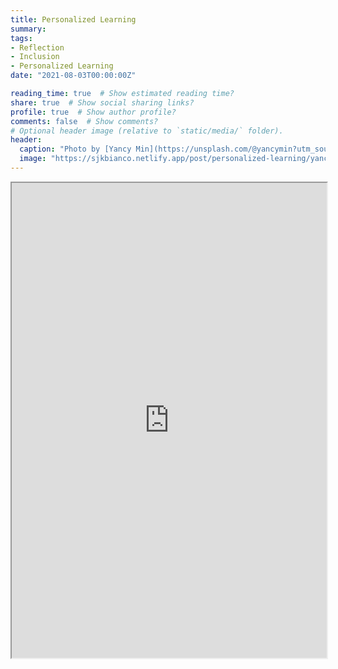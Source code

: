 ```yaml
---
title: Personalized Learning
summary: 
tags:
- Reflection
- Inclusion
- Personalized Learning
date: "2021-08-03T00:00:00Z"

reading_time: true  # Show estimated reading time?
share: true  # Show social sharing links?
profile: true  # Show author profile?
comments: false  # Show comments?
# Optional header image (relative to `static/media/` folder).
header:
  caption: "Photo by [Yancy Min](https://unsplash.com/@yancymin?utm_source=unsplash&utm_medium=referral&utm_content=creditCopyText) on [Unsplash](https://unsplash.com/s/photos/personalized-learning?utm_source=unsplash&utm_medium=referral&utm_content=creditCopyText)"
  image: "https://sjkbianco.netlify.app/post/personalized-learning/yancy-min-842ofHC6MaI-unsplash.jpg"
---
```


<!-- Add a paragraph reflecting on the importance of personalized learning in your professional practice for you and, if applicable, your learners. What did you learn by completing the activities in this section? What are your plans for integrating personalized learning in the future?-->

<iframe style="width: 100%; height: 760px;" src="https://www.flippity.net/sh.php?k=11eP7UzeixeEkUx2_XzP638cP8BVPJcOX3t_PZ8ndiMo"></iframe>
